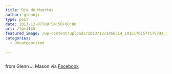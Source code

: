 ```yaml
---
title: Día de Muertos
author: glennji
type: post
date: 2013-12-07T09:54:50+00:00
url: /?p=1155
featured_image: /wp-content/uploads/2013/12/1456514_10151761577175741_1347840316_n.jpg
categories:
  - Uncategorized

---
```

<div>
  <img style="max-width: 600px;" src="/wp-content/uploads/2013/12/1456514_10151761577175741_1347840316_n.jpg" alt="" /></p> 
  
  <div>
    from Glenn J. Mason via <a href="https://www.facebook.com/photo.php?fbid=10151761577175741&set=a.427189575740.210872.551785740&type=1">Facebook</a>
  </div>
</div>
